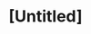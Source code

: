 ---
pid: rs306
title: "[Untitled]"
location_transcription: 
coordinates: "[-75.172021026944, 39.949523117271]"
zipcode: 
gen_neighborhood: 
neighborhood: 
outside_phl: 
age: 
age_range: 
instagram: 
image_file_name: rs_306.jpg
proposal_transcription: |-
  Diversity of people
  Diversity of architecture
  Bring old and new together
topic: Architecture,Race Ethnicity
topic_summary: 0, 0
type: Other No Form
keywords_other: diversity, old, new
credit: 
image_labels: 
twitter: 
facebook: 
permalink: "/monuments/rs306/"
layout: item-page
---